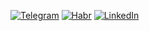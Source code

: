 [![Telegram](https://img.shields.io/badge/-Telegram-20232a?style=flat&logo=Telegram&logoColor=26A5E4)](https://t.me/timmy2324)
[![Habr](https://img.shields.io/badge/-Habr-20232a?style=flat&logo=Habr&logoColor=65A3BE)](https://career.habr.com/timmy2324)
[![LinkedIn](https://img.shields.io/badge/-LinkedIn-20232a?style=flat&logo=LinkedIn&logoColor=0A66C2)](https://www.linkedin.com/in/timur-salikhov-3b1982233/)
